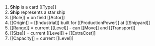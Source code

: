 1. **Ship** is a card [[Type]]
2. **Ship** represents a star ship
3. [[Role]] = on field [[Actor]]
4. [[Origin]] = [[Industrial]] built for [[ProductionPower]] at [[Shipyard]]
5. [[Range]] = current [[Level]] - can [[Move]] and [[Transport]]
6. [[Size]] = current [[Level]] + [[ExtraCost]]
7. [[Capacity]] = current [[Level]]
